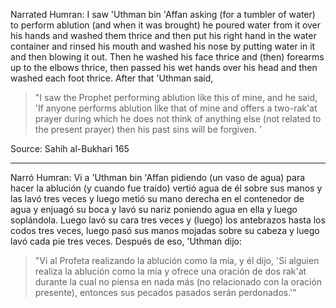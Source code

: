 Narrated Humran:
I saw 'Uthman bin 'Affan asking (for a tumbler of water) to perform ablution (and when it was brought) he poured water from it over his hands and washed them thrice and then put his right hand in the water container and rinsed his mouth and washed his nose by putting water in it and then blowing it out. Then he washed his face thrice and (then) forearms up to the elbows thrice, then passed his wet hands over his head and then washed each foot thrice. After that 'Uthman said,
>"I saw the Prophet performing ablution like this of mine, and he said, 'If anyone performs ablution like that of mine and offers a two-rak'at prayer during which he does not think of anything else (not related to the present prayer) then his past sins will be forgiven. '

Source: Sahih al-Bukhari 165

<hr>

Narró Humran:
Vi a 'Uthman bin 'Affan pidiendo (un vaso de agua) para hacer la ablución (y cuando fue traído) vertió agua de él sobre sus manos y las lavó tres veces y luego metió su mano derecha en el contenedor de agua y enjuagó su boca y lavó su nariz poniendo agua en ella y luego soplándola. Luego lavó su cara tres veces y (luego) los antebrazos hasta los codos tres veces, luego pasó sus manos mojadas sobre su cabeza y luego lavó cada pie tres veces. Después de eso, 'Uthman dijo:
>"Vi al Profeta realizando la ablución como la mía, y él dijo, 'Si alguien realiza la ablución como la mía y ofrece una oración de dos rak'at durante la cual no piensa en nada más (no relacionado con la oración presente), entonces sus pecados pasados serán perdonados.'"
